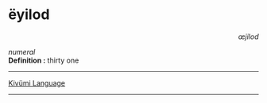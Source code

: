 
# ëyilod

<div align="right"><i>œjilod</i></div>

*numeral*  
**Definition :** thirty one  

---

[Kivümi Language](../README.md)

---
